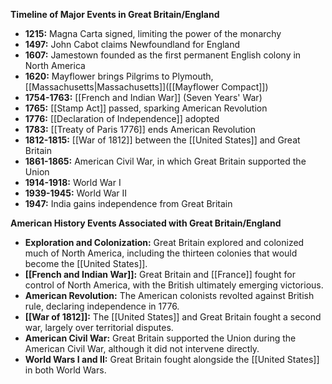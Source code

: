
**Timeline of Major Events in Great Britain/England**

* **1215:** Magna Carta signed, limiting the power of the monarchy
* **1497:** John Cabot claims Newfoundland for England
* **1607:** Jamestown founded as the first permanent English colony in North America
* **1620:** Mayflower brings Pilgrims to Plymouth, [[Massachusetts|Massachusetts]]([[Mayflower Compact]])
* **1754-1763:** [[French and Indian War]] (Seven Years' War)
* **1765:** [[Stamp Act]] passed, sparking American Revolution
* **1776:** [[Declaration of Independence]] adopted
* **1783:** [[Treaty of Paris 1776]] ends American Revolution
* **1812-1815:** [[War of 1812]] between the [[United States]] and Great Britain
* **1861-1865:** American Civil War, in which Great Britain supported the Union
* **1914-1918:** World War I
* **1939-1945:** World War II
* **1947:** India gains independence from Great Britain

**American History Events Associated with Great Britain/England**

* **Exploration and Colonization:** Great Britain explored and colonized much of North America, including the thirteen colonies that would become the [[United States]].
* **[[French and Indian War]]:** Great Britain and [[France]] fought for control of North America, with the British ultimately emerging victorious.
* **American Revolution:** The American colonists revolted against British rule, declaring independence in 1776.
* **[[War of 1812]]:** The [[United States]] and Great Britain fought a second war, largely over territorial disputes.
* **American Civil War:** Great Britain supported the Union during the American Civil War, although it did not intervene directly.
* **World Wars I and II:** Great Britain fought alongside the [[United States]] in both World Wars.